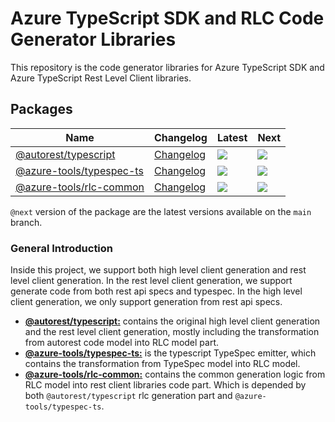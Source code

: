 # Azure TypeScript SDK and RLC Code Generator Libraries

This repository is the code generator libraries for Azure TypeScript SDK and Azure TypeScript Rest Level Client libraries.

## Packages

| Name                                                                        | Changelog                                    | Latest                                                                                                                                               | Next                                                                            |
| --------------------------------------------------------------------------- | -------------------------------------------- | ---------------------------------------------------------------------------------------------------------------------------------------------------- | ------------------------------------------------------------------------------- |
| [@autorest/typescript][autorest_typescript_src]                             | [Changelog][autorest_typescript_chg]               | [![](https://img.shields.io/npm/v/@autorest/typescript)](https://www.npmjs.com/package/@autorest/typescript)                             | ![](https://img.shields.io/npm/v/@autorest/typescript/next)               |
| [@azure-tools/typespec-ts][typespec-ts_src]                         | [Changelog][typespec-ts_chg]             | [![](https://img.shields.io/npm/v/@azure-tools/typespec-ts)](https://www.npmjs.com/package/@azure-tools/typespec-ts)                         | ![](https://img.shields.io/npm/@azure-tools/typespec-azure-core/next)               |
| [@azure-tools/rlc-common][rlc-common_src]       | [Changelog][rlc-common_chg] | [![](https://img.shields.io/npm/v/@azure-tools/rlc-common)](https://www.npmjs.com/package/@azure-tools/rlc-common) | ![](https://img.shields.io/npm/@azure-tools/rlc-common/next)   |


[autorest_typescript_src]: packages/autorest.typescript/
[autorest_typescript_chg]: packages/autorest.typescript/CHANGELOG.md
[typespec-ts_src]: packages/typespec-ts
[typespec-ts_chg]: packages/typespec-ts/CHANGELOG.md
[rlc-common_src]: packages/rlc-common
[rlc-common_chg]: packages/rlc-common/CHANGELOG.md


`@next` version of the package are the latest versions available on the `main` branch.

### General Introduction

Inside this project, we support both high level client generation and rest level client generation. In the rest level client generation, we support generate code from both rest api specs and typespec. In the high level client generation, we only support generation from rest api specs.  


- [**@autorest/typescript:**](https://github.com/Azure/autorest.typescript/tree/main/packages/autorest.typescript) contains the original high level client generation and the rest level client generation, mostly including the transformation from autorest code model into RLC model part.
- [**@azure-tools/typespec-ts:**](https://github.com/Azure/autorest.typescript/tree/main/packages/typespec-ts) is the typescript TypeSpec emitter, which contains the transformation from TypeSpec model into RLC model.
- [**@azure-tools/rlc-common:**](https://github.com/Azure/autorest.typescript/tree/main/packages/rlc-common) contains the common generation logic from RLC model into rest client libraries code part. Which is depended by both `@autorest/typescript` rlc generation part and `@azure-tools/typespec-ts`.
